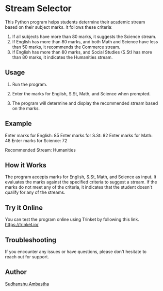 # Stream Selector

This Python program helps students determine their academic stream based on their subject marks. It follows these criteria:

1. If all subjects have more than 80 marks, it suggests the Science stream.
2. If English has more than 80 marks, and both Math and Science have less than 50 marks, it recommends the Commerce stream.
3. If English has more than 80 marks, and Social Studies (S.St) has more than 80 marks, it indicates the Humanities stream.

## Usage

1. Run the program.

2. Enter the marks for English, S.St, Math, and Science when prompted.

3. The program will determine and display the recommended stream based on the marks.

## Example


Enter marks for English: 85
Enter marks for S.St: 82
Enter marks for Math: 48
Enter marks for Science: 72

Recommended Stream: Humanities

## How it Works

The program accepts marks for English, S.St, Math, and Science as input.
It evaluates the marks against the specified criteria to suggest a stream.
If the marks do not meet any of the criteria, it indicates that the student doesn't qualify for any of the streams.

## Try it Online
You can test the program online using Trinket by following this link.
https://trinket.io/

## Troubleshooting
If you encounter any issues or have questions, please don't hesitate to reach out for support.

## Author
[Sudhanshu Ambastha](https://github.com/Sudhanshu-Ambastha)
